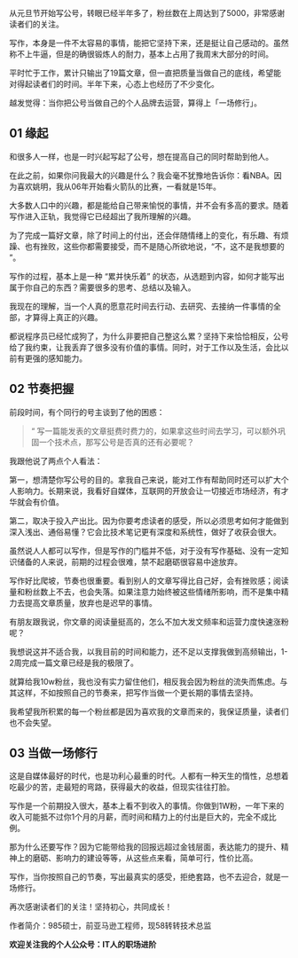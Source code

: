 从元旦节开始写公号，转眼已经半年多了，粉丝数在上周达到了5000，非常感谢读者们的关注。

写作，本身是一件不太容易的事情，能把它坚持下来，还是挺让自己感动的。虽然称不上牛逼，但是的确很锻炼人的耐力，基本上占用了我周末大部分的时间。

平时忙于工作，累计只输出了19篇文章，但一直把质量当做自己的底线，希望能对得起读者们的时间。半年下来，心态上也经历了不少变化。

越发觉得：当你把公号当做自己的个人品牌去运营，算得上「一场修行」。

## **01 缘起**

和很多人一样，也是一时兴起写起了公号，想在提高自己的同时帮助到他人。

在此之前，如果你问我最大的兴趣是什么？我会毫不犹豫地告诉你：看NBA。因为喜欢姚明，我从06年开始看火箭队的比赛，一看就是15年。

大多数人口中的兴趣，都是能给自己带来愉悦的事情，并不会有多高的要求。随着写作进入正轨，我觉得它已经超出了我所理解的兴趣。

为了完成一篇好文章，除了时间上的付出，还会伴随情绪上的变化，有乐趣、有烦躁、也有挫败，这些你都需要接受，而不是随心所欲地说，“不，这不是我想要的 ”。

写作的过程，基本上是一种 “累并快乐着” 的状态，从选题到内容，如何才能写出属于你自己的东西？需要很多的思考、总结以及输入。

我现在的理解，当一个人真的愿意花时间去行动、去研究、去接纳一件事情的全部，才算得上真正的兴趣。

都说程序员已经忙成狗了，为什么非要把自己整这么累？坚持下来恰恰相反，公号给了我约束，让我丢弃了很多没有价值的事情。同时，对于工作以及生活，会比以前有更强的感知能力。

## **02 节奏把握**

前段时间，有个同行的号主谈到了他的困惑：

> “ 写一篇能发表的文章挺费时费力的，如果拿这些时间去学习，可以额外巩固一个技术点，那写公号是否真的还有必要呢？

我跟他说了两点个人看法：

第一，想清楚你写公号的目的。拿我自己来说，能对工作有帮助同时还可以扩大个人影响力。长期来说，我看好自媒体，互联网的开放会让一切接近市场经济，有才华就会有价值。

第二，取决于投入产出比。因为你要考虑读者的感受，所以必须思考如何才能做到深入浅出、通俗易懂？它会比技术笔记更有深度和系统性，做好了收获会很大。

虽然说人人都可以写作，但是写作的门槛并不低，对于没有写作基础、没有一定知识储备的人来说，前期的过程会很难，禁不起磨砺很容易中途放弃。

写作好比爬坡，节奏也很重要。看到别人的文章写得比自己好，会有挫败感；阅读量和粉丝数上不去，也会失落。如果注意力始终被这些情绪所影响，而不是集中精力去提高文章质量，放弃也是迟早的事情。

有朋友跟我说，你文章的阅读量挺高的，怎么不加大发文频率和运营力度快速涨粉呢？

我想说这并不适合我，以我目前的时间和能力，还不足以支撑我做到高频输出，1-2周完成一篇文章已经是我的极限了。

就算给我10w粉丝，我也没有实力留住他们，相反我会因为粉丝的流失而焦虑。与其这样，不如按照自己的节奏来，把写作当做一个更长期的事情去坚持。

我希望我所积累的每一个粉丝都是因为喜欢我的文章而来的，我保证质量，读者们也不会失望。

## **03 当做一场修行**

这是自媒体最好的时代，也是功利心最重的时代。人都有一种天生的惰性，总想着吃最少的苦，走最短的弯路，获得最大的收益，但现实往往打脸。

写作是一个前期投入很大，基本上看不到收入的事情。你做到1W粉，一年下来的收入可能抵不过你1个月的月薪，而时间和精力上的付出是巨大的，完全不成比例。

那为什么还要写作？因为它能带给我的回报远超过金钱层面，表达能力的提升、精神上的磨砺、影响力的建设等等，从这些点来看，简单可行，性价比高。

写作，当你按照自己的节奏，写出最真实的感受，拒绝套路，也不去迎合，就是一场修行。

再次感谢读者们的关注！坚持初心，共同成长！

作者简介：985硕士，前亚马逊工程师，现58转转技术总监

**欢迎关注我的个人公众号：IT人的职场进阶**
